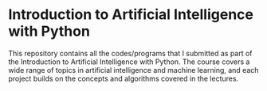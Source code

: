 # Introduction to Artificial Intelligence with Python

This repository contains all the codes/programs that I submitted as part of the Introduction to Artificial Intelligence with Python. The course covers a wide range of topics in artificial intelligence and machine learning, and each project builds on the concepts and algorithms covered in the lectures.

